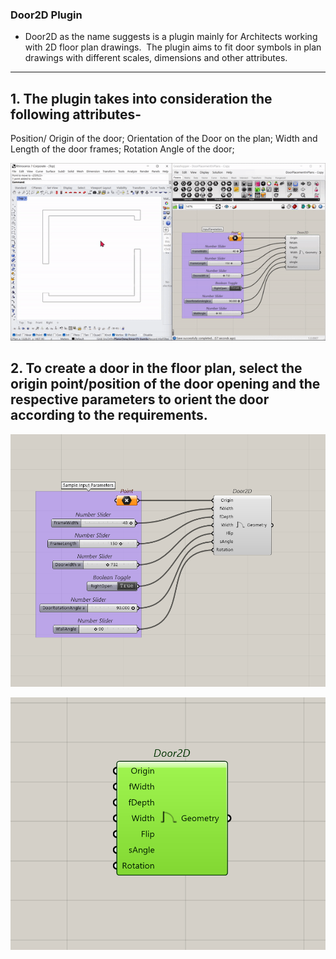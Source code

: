 ### Door2D Plugin

* Door2D as the name suggests is a plugin mainly for Architects working with 2D floor plan drawings. 
The plugin aims to fit door symbols in plan drawings with different scales, dimensions and other attributes.  

---

## 1. The plugin takes into consideration the following attributes- 
Position/ Origin of the door;
Orientation of the Door on the plan;
Width and Length of the door frames;
Rotation Angle of the door;


![](Door2D.gif)

## 2. To create a door in the floor plan, select the origin point/position of the door opening and the respective parameters to orient the door according to the requirements.

![](1.png)

![](2.png)
